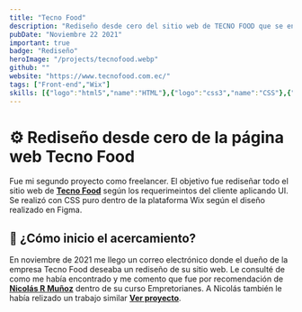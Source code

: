 ```yaml
---
title: "Tecno Food"
description: "Rediseño desde cero del sitio web de TECNO FOOD que se encarga de la venta de productos para restaurantes como Sistemas de atención al cliente, Powerbanks con pantalla y Llamadores de clientes.  "
pubDate: "Noviembre 22 2021"
important: true
badge: "Rediseño"
heroImage: "/projects/tecnofood.webp"
github: ""
website: "https://www.tecnofood.com.ec/"
tags: ["Front-end","Wix"]
skills: [{"logo":"html5","name":"HTML"},{"logo":"css3","name":"CSS"},{"logo":"javascript","name":"JavaScript"},{"logo":"figma","name":"Figma"},{"logo":"wix","name":"Wix"}]
---
```


# ⚙ Rediseño desde cero de la página web Tecno Food

Fue mi segundo proyecto como freelancer. El objetivo fue rediseñar todo el sitio web de **<a href="https://www.tecnofood.com.ec/" target="_blank">Tecno Food</a>** según los requerimeintos del cliente aplicando UI. Se realizó con CSS puro dentro de la plataforma Wix según el diseño realizado en Figma. 

## 🚀 ¿Cómo inicio el acercamiento?

En noviembre de 2021 me llego un correo electrónico donde el dueño de la empresa Tecno Food deseaba un rediseño de su sitio web. Le consulté de como me había encontrado y me comento que fue por recomendación de  **<a href="https://www.youtube.com/@nicolasrmunoz" target="_blank">Nicolás R Muñoz</a>**  dentro de su curso Empretorianes. A Nicolás también le había relizado un trabajo similar **<a href="/projects/ulpik" target="_blank">Ver proyecto</a>**. 